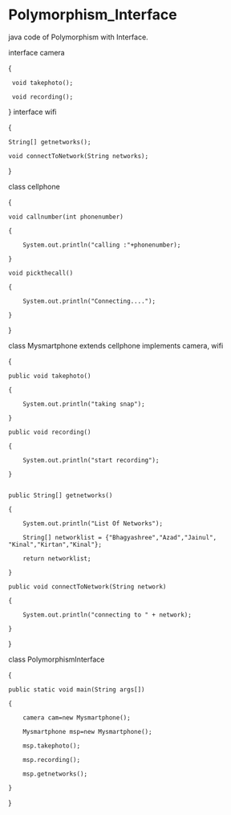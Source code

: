 # Polymorphism_Interface
java code of Polymorphism with Interface.

interface camera

{

	 void takephoto();
   
	 void recording();
   
}
interface wifi

{

	String[] getnetworks();
  
	void connectToNetwork(String networks);
  
}

class cellphone

{

	void callnumber(int phonenumber)
  
	{
  
		System.out.println("calling :"+phonenumber);
    
	}
  
	void pickthecall()
  
	{
  
		System.out.println("Connecting....");
    
	}
  
}


class Mysmartphone extends cellphone implements camera, wifi

{

	public void takephoto()
  
	{
  
		System.out.println("taking snap");
    
	}
  
	public void recording()
  
	{
  
		System.out.println("start recording");		
    
	}
  

	public String[] getnetworks()
  
	{
  
		System.out.println("List Of Networks");	
    
		String[] networklist = {"Bhagyashree","Azad","Jainul", "Kinal","Kirtan","Kinal"};
    
		return networklist;	
    
	}
	
	public void connectToNetwork(String network)
  
	{
  
		System.out.println("connecting to " + network);
    
	}
  
}


class PolymorphismInterface

{

	public static void main(String args[])
  
	{
  
		camera cam=new Mysmartphone();
    
		Mysmartphone msp=new Mysmartphone();
    
		msp.takephoto();
    
		msp.recording();
    
		msp.getnetworks();
    
	}
  
}
